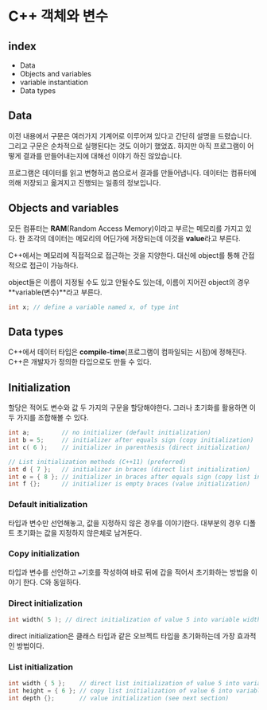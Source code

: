 # C++ 객체와 변수

## index

- Data
- Objects and variables
- variable instantiation
- Data types

## Data

이전 내용에서 구문은 여러가지 기계어로 이루어져 있다고 간단히 설명을 드렸습니다. 그리고 구문은 순차적으로 실행된다는 것도 이야기 했었죠. 하지만 아직 프로그램이 어떻게 결과를 만들어내는지에 대해선 이야기 하진 않았습니다.

프로그램은 데이터를 읽고 변형하고 씀으로서 결과를 만들어냅니다. 데이터는 컴퓨터에 의해 저장되고 옮겨지고 진행되는 일종의 정보입니다.

## Objects and variables

모든 컴퓨터는 **RAM**(Random Access Memory)이라고 부르는 메모리를 가지고 있다. 한 조각의 데이터는 메모리의 어딘가에 저장되는데 이것을 **value**라고 부른다.

C++에서는 메모리에 직접적으로 접근하는 것을 지양한다. 대신에 object를 통해 간접적으로 접근이 가능하다.

object들은 이름이 지정될 수도 있고 안될수도 있는데, 이름이 지어진 object의 경우 **variable(변수)**라고 부른다.

```c++
int x; // define a variable named x, of type int
```

## Data types

C++에서 데이터 타입은 **compile-time**(프로그램이 컴파일되는 시점)에 정해진다. C++은 개발자가 정의한 타입으로도 만들 수 있다.

## Initialization

할당은 적어도 변수와 값 두 가지의 구문을 할당해야한다. 그러나 초기화를 활용하면 이 두 가지를 조합해볼 수 있다.

```c++
int a;         // no initializer (default initialization)
int b = 5;     // initializer after equals sign (copy initialization)
int c( 6 );    // initializer in parenthesis (direct initialization)

// List initialization methods (C++11) (preferred)
int d { 7 };   // initializer in braces (direct list initialization)
int e = { 8 }; // initializer in braces after equals sign (copy list initialization)
int f {};      // initializer is empty braces (value initialization)
```

### **Default initialization**

타입과 변수만 선언해놓고, 값을 지정하지 않은 경우를 이야기한다. 대부분의 경우 디폴트 초기화는 값을 지정하지 않은체로 남겨둔다.

### **Copy initialization**

타입과 변수를 선언하고 `=`기호를 작성하여 바로 뒤에 갑을 적어서 초기화하는 방법을 이야기 한다. C와 동일하다.

### **Direct initialization**

```c++
int width( 5 ); // direct initialization of value 5 into variable width
```

direct initialization은 클래스 타입과 같은 오브젝트 타입을 초기화하는데 가장 효과적인 방법이다.

### **List initialization**



```c++
int width { 5 };    // direct list initialization of value 5 into variable width
int height = { 6 }; // copy list initialization of value 6 into variable height
int depth {};       // value initialization (see next section)
```

